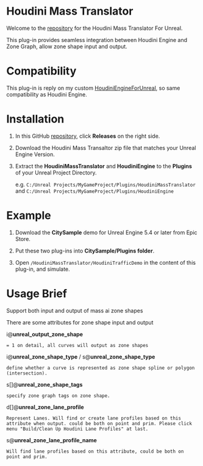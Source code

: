# Houdini Mass Translator

Welcome to the [repository](https://github.com/AdrianPanGithub/HoudiniMassTranslator) for the Houdini Mass Translator For Unreal.

This plug-in provides seamless integration between Houdini Engine and Zone Graph, allow zone shape input and output.

# Compatibility

This plug-in is reply on my custom [HoudiniEngineForUnreal](https://github.com/AdrianPanGithub/HoudiniEngineForUnreal), so same compatibility as Houdini Engine.

# Installation
01. In this GitHub [repository](https://github.com/AdrianPanGithub/HoudiniMassTranslator), click **Releases** on the right side. 
02. Download the Houdini Mass Transaltor zip file that matches your Unreal Engine Version.  
03. Extract the **HoudiniMassTranslator** and **HoudiniEngine** to the **Plugins** of your Unreal Project Directory.

    e.g. `C:/Unreal Projects/MyGameProject/Plugins/HoudiniMassTranslator` and `C:/Unreal Projects/MyGameProject/Plugins/HoudiniEngine`

# Example

01. Download the **CitySample** demo for Unreal Engine 5.4 or later from Epic Store.
02. Put these two plug-ins into **CitySample/Plugins folder**.

03. Open `/HoudiniMassTranslator/HoudiniTrafficDemo` in the content of this plug-in, and simulate.

# Usage Brief

Support both input and output of mass ai zone shapes

There are some attributes for zone shape input and output

i@**unreal_output_zone_shape**

    = 1 on detail, all curves will output as zone shapes
i@**unreal_zone_shape_type** / s@**unreal_zone_shape_type**

    define whether a curve is represented as zone shape spline or polygon (intersection).
s[]@**unreal_zone_shape_tags**

    specify zone graph tags on zone shape.
d[]@**unreal_zone_lane_profile**

    Represent Lanes. Will find or create lane profiles based on this attribute when output. could be both on point and prim. Please click menu "Build/Clean Up Houdini Lane Profiles" at last.
s@**unreal_zone_lane_profile_name**

    Will find lane profiles based on this attribute, could be both on point and prim.
